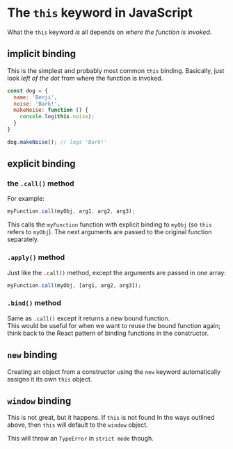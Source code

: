 # The `this` keyword in JavaScript

What the `this` keyword *is* all depends on *where the function is invoked.*

## implicit binding

This is the simplest and probably most common `this` binding. Basically, just look *left of the dot* from where the function is invoked.<br>
```javascript
const dog = {
  name: 'Benji',
  noise: 'Bark!',
  makeNoise: function () {
    console.log(this.noise);
  }
}

dog.makeNoise(); // logs 'Bark!'
```

## explicit binding

### the `.call()` method
For example:
```javascript
myFunction.call(myObj, arg1, arg2, arg3);
```
This calls the `myFunction` function with explicit binding to `myObj` (so `this` refers to `myObj`). The next arguments are passed to the original function separately.
### `.apply()` method
Just like the `.call()` method, except the arguments are passed in one array:
```javascript
myFunction.call(myObj, [arg1, arg2, arg3]);
```
### `.bind()` method
Same as `.call()` except it returns a new bound function.<br>
This would be useful for when we want to reuse the bound function again; think back to the React pattern of binding functions in the constructor. 

## `new` binding

Creating an object from a constructor using the `new` keyword automatically assigns it its own `this` object.

## `window` binding

This is not great, but it happens. If `this` is not found In the ways outlined above, then `this` will default to the `window` object.

This will throw an `TypeError` in `strict mode` though.
